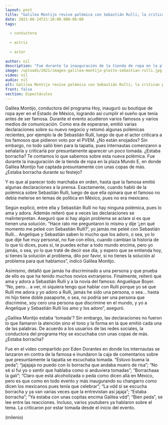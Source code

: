 ```yaml
---
layout: post
title: "Galilea Montijo revive polémica con Sebastián Rulli; la critican por estar 'tomada'"
date: 2021-06-24T21:10:00.000-06:00
tags:
  
  - contuctora
  
  - actriz
  
  - actor
  
author: nil
description: "Fue durante la inauguración de la tienda de ropa en la plaza Mundo E, en donde Galilea Montijo fue captada presuntamente por pasarse de copas. ¿Estaba borracha durante su festejo? "
image: /uploads/2021/images-galilea-montijo-pleito-sebastian-rulli.jpg
video: nil
audio: nil
alt: Galilea Montijo revive polémica con Sebastián Rulli; la critican por estar 'tomada'
front: false
section: Espectáculos
---
```


Galilea Montijo, conductora del programa Hoy, inauguró su boutique de ropa ayer en el Estado de México, logrando así cumplir el sueño que tenía antes de ser famosa. Durante el evento acudieron varios famosos y varios medios de comunicación. Como era de esperarse, emitió varias declaraciones sobre su nuevo negocio y retomó algunas polémicas recientes, por ejemplo la de Sebastián Rulli, luego de que el actor criticara a los famosos que pidieron voto por el PVEM. ¿No están enojados? Sin embargo, no todo salió bien para la tapatía, pues internautas comenzaron a señalarla y criticarla por presuntamente aparecer un poco tomada. ¿Estaba borracha? Te contamos lo que sabemos sobre esta nueva polémica. Fue durante la inauguración de la tienda de ropa en la plaza Mundo E, en donde Galilea Montijo fue captada presuntamente con unas copas de más. ¿Estaba borracha durante su festejo? 

Y es que al parecer todo marchaba en orden, hasta que la famosa emitió algunas declaraciones a la prensa. Exactamente, cuando habló de la polémica sobre Sebastián Rulli, luego de que ella opinara que el famoso no debía meterse en temas de política en México, pues no era mexicano. 

Según explicó, entre ella y Sebastián Rulli no hay ninguna polémica, pues lo ama y adora. Además reiteró que a veces las declaraciones se malinterpretan. Aseguró que si hay algún problema se aclare si es que tienen una solución. “Hace rato me preguntaron lo mismo y dije ‘¿en qué momento me peleé con Sebastián Rulli?’, yo jamás me peleé con Sebastián Rulli… Angelique y Sebastián saben lo mucho que los adoro, o sea, yo lo que dije fue muy personal, no fue con ellos, cuando cambian la historia de lo que tú dices, pues sí, te puedes echar a todo mundo encima, pero yo jamás, o sea, yo lo que traté de decir ese día, y espero que se entienda hoy, si tienes la solución al problema, dilo por favor, si no tienes la solución al problema para qué hablamos”, indicó Galilea Montijo. 

Asimismo, detalló que jamás ha discriminado a una persona y que prueba de ello es que ha tenido muchos novios extranjeros. Finalmente, reiteró que ama y adora a Sebastián Rulli y a la novia del famoso: Anguelique Boyer. “No, pero… a ver, ni siquiera tengo que hablar con Rulli porque yo sé que Rulli me adora y yo adoro a Rulli, jamás he sido una persona, o sea… hasta mi hijo tiene doble pasaporte, o sea, no podría ser una persona que discrimine, soy cero una persona que discrimine en el mundo, y yo a Angelique y Sebastián Rulli los amo y los adoro”, aseguró.

¿Galilea Montijo estaba 'tomada'? Sin embargo, las declaraciones no fueron lo que llamaron la atención sino el tono y la forma en la que emitió cada una de las palabras. De acuerdo a los usuarios de las redes sociales, la conductora del programa Hoy se escuchaba con unas copas de más. ¿Estaba borracha? 

Fue en el video compartido por Eden Dorantes en donde los internautas se lanzaron en contra de la famosa e inundaron la caja de comentarios sobre que presuntamente la tapatía se escuchaba tomada. “Estuvo buena la peda”; “jajajaja no puedo con lo borracha que andaba muero de risa”; “No sé si fui yo o sentir que hablaba como si anduviera tomadas”; “Borrachaaa la gali”; “Claro que está alcoholizada o peda como dicen allá en México, pero es que como en todo evento y más inaugurando su changarro como dicen los mexicanos pues tenía que celebrar”; “La vdd si se escucha borracha y ya van varias veces que la entrevistan así jajaja”; “Estaba borracha”; “Ya estaba con unas copitas encima Galilea vdd”; “Bien peda”, se lee entre las reacciones. Incluso, varios youtubers ya hablaron sobre el tema. La criticaron por estar tomada desde el inicio del evento. 

(milenio)